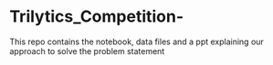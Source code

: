 # Trilytics_Competition-
This repo contains the notebook, data files and a ppt explaining our approach to solve the problem statement
